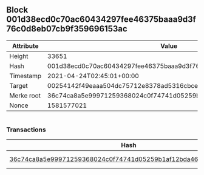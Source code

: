 ## Block 001d38ecd0c70ac60434297fee46375baaa9d3f76c0d8eb07cb9f359696153ac

Attribute | Value
--- | ---
Height | 33651
Hash | 001d38ecd0c70ac60434297fee46375baaa9d3f76c0d8eb07cb9f359696153ac
Timestamp | 2021-04-24T02:45:01+00:00
Target | 00254142f49eaaa504dc75712e8378ad5316cbcead634704b3734b6271167cc4
Merke root | 36c74ca8a5e99971259368024c0f74741d05259b1af12bda460ded4c548f2fa3
Nonce | 1581577021

```

```

### Transactions

Hash | Amount
--- | ---
[36c74ca8a5e99971259368024c0f74741d05259b1af12bda460ded4c548f2fa3](36c74ca8a5e99971259368024c0f74741d05259b1af12bda460ded4c548f2fa3.md) | 10.00000000 SKEPTI 
